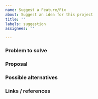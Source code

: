 ```yaml
---
name: Suggest a Feature/Fix
about: Suggest an idea for this project
title: ''
labels: suggestion
assignees: ''

---
```


### Problem to solve

<!-- 
a clear and concise description of what the problem is 
-->

### Proposal

<!-- 
a clear and concise description of what you want to happen 
-->

### Possible alternatives

<!-- 
are there any alternative solutions or features you've considered? 
-->

### Links / references

<!-- 
any relevant links, screenshots, or other references that may help define the
feature 
-->
